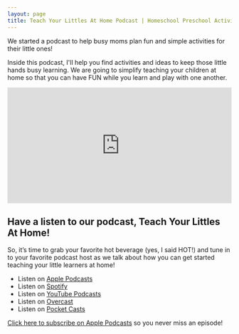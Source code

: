 ```yaml
---
layout: page
title: Teach Your Littles At Home Podcast | Homeschool Preschool Activities for Busy Moms of 2 to 5 Year Olds
---
```

We started a podcast to help busy moms plan fun and simple activities for their little ones!

Inside this podcast, I'll help you find activities and ideas to keep those little hands busy learning. We are going to simplify teaching your children at home so that you can have FUN while you learn and play with one another.

<iframe title="Teach Your Littles At Home | Homeschool Preschool Activities for Busy Moms of 2 to 5 Year Olds" allowtransparency="true" height="260" width="100%" style="border: none; min-width: min(100%, 430px);height:260px;" scrolling="no" data-name="pb-iframe-player" src="https://www.podbean.com/player-v2/?i=7vc25-f9f573-pbblog-playlist&share=1&download=0&rtl=0&fonts=Tahoma&skin=f6f6f6&font-color=000000&logo_link=episode_page&order=serial&limit=3&filter=publish_time&publish_start=2024-08-26&publish_end=2024-08-26&ss=4ee3133b0022d58ac35cf7bff0fd4f19&btn-skin=2baf9e&size=260" loading="lazy" allowfullscreen=""></iframe>

## Have a listen to our podcast, Teach Your Littles At Home!
So, it’s time to grab your favorite hot beverage (yes, I said HOT!) and tune in to your favorite podcast host as we talk about how you can get started teaching your little learners at home!

- Listen on [Apple Podcasts](https://podcasts.apple.com/us/podcast/teach-your-littles-at-home-homeschool-preschool-activities/id1763629783)
- Listen on [Spotify](https://open.spotify.com/show/03djeVYXuRy0WAedKhlLwX)
- Listen on [YouTube Podcasts](https://www.youtube.com/playlist?list=PLN3AWWv2esxioXqK2B1PkTohqp6igjWKL)
- Listen on [Overcast](https://overcast.fm/+ABKSwT4tw7c)
- Listen on [Pocket Casts](https://play.pocketcasts.com/?redirect=%2Fpodcasts%2Fshare%3Fid%3Decb31840-464a-013d-1946-0acc26574db2)

[Click here to subscribe on Apple Podcasts](https://podcasts.apple.com/us/podcast/teach-your-littles-at-home-homeschool-preschool-activities/id1763629783) so you never miss an episode!